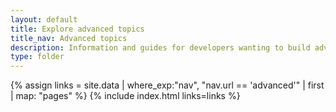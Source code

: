 ```yaml
---
layout: default
title: Explore advanced topics
title_nav: Advanced topics
description: Information and guides for developers wanting to build advanced capabilities into TinyMCE.
type: folder
---
```


{% assign links = site.data | where_exp:"nav", "nav.url == 'advanced'" | first | map: "pages" %}
{% include index.html links=links %}
